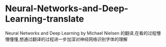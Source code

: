 # Neural-Networks-and-Deep-Learning-translate
Neural Networks and Deep Learning by Michael Nielsen 的翻译,在看的过程懵懵懂懂,想通过翻译的过程进一步加深对神经网络识别字体的理解
